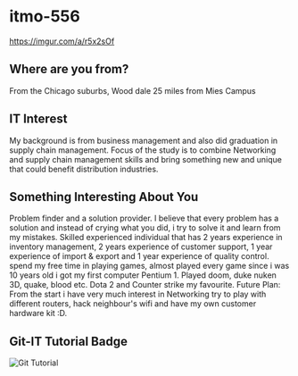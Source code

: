 # itmo-556
https://imgur.com/a/r5x2sOf


## Where are you from?

From the Chicago suburbs, Wood dale 25 miles from Mies Campus

## IT Interest

My background is from business management and also did graduation in supply chain management. Focus of the study is to combine Networking and supply chain management skills and bring something new and unique that could benefit distribution industries.

## Something Interesting About You

Problem finder and a solution provider. I believe that every problem has a solution and instead of crying what you did, i try to solve it and learn from my mistakes. Skilled experienced individual that has 2 years experience in inventory management, 2 years experience of customer support, 1 year experience of import & export and 1 year experience of quality control. spend my free time in playing games, almost played every game since i was 10 years old i got my first computer Pentium 1. Played doom, duke nuken 3D, quake, blood etc. Dota 2 and Counter strike my favourite. Future Plan: From the start i have very much interest in Networking try to play with different routers, hack neighbour's wifi and have my own customer hardware kit :D.

## Git-IT Tutorial Badge

![Git Tutorial](images/badge.png "Result")
